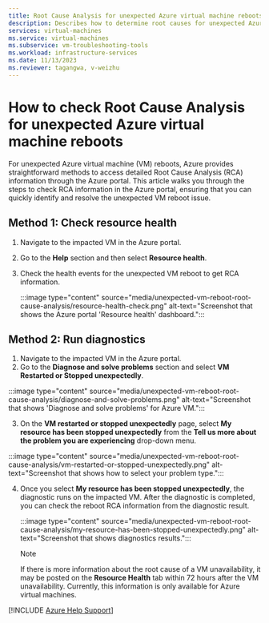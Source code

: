 ```yaml
---
title: Root Cause Analysis for unexpected Azure virtual machine reboots
description: Describes how to determine root causes for unexpected Azure virtual machine reboots.
services: virtual-machines
ms.service: virtual-machines
ms.subservice: vm-troubleshooting-tools
ms.workload: infrastructure-services
ms.date: 11/13/2023
ms.reviewer: tagangwa, v-weizhu
---
```


# How to check Root Cause Analysis for unexpected Azure virtual machine reboots

For unexpected Azure virtual machine (VM) reboots, Azure provides straightforward methods to access detailed Root Cause Analysis (RCA) information through the Azure portal. This article walks you through the steps to check RCA information in the Azure portal, ensuring that you can quickly identify and resolve the unexpected VM reboot issue.

## Method 1: Check resource health

1.	Navigate to the impacted VM in the Azure portal.
2.	Go to the **Help** section and then select **Resource health**.
3. Check the health events for the unexpected VM reboot to get RCA information.

   :::image type="content" source="media/unexpected-vm-reboot-root-cause-analysis/resource-health-check.png" alt-text="Screenshot that shows the Azure portal 'Resource health' dashboard.":::

## Method 2: Run diagnostics

1.	Navigate to the impacted VM in the Azure portal.
2.	Go to the **Diagnose and solve problems** section and select **VM Restarted or Stopped unexpectedly**.

   :::image type="content" source="media/unexpected-vm-reboot-root-cause-analysis/diagnose-and-solve-problems.png" alt-text="Screenshot that shows 'Diagnose and solve problems' for Azure VM.":::

3.	On the **VM restarted or stopped unexpectedly** page, select **My resource has been stopped unexpectedly** from the **Tell us more about the problem you are experiencing** drop-down menu.

   :::image type="content" source="media/unexpected-vm-reboot-root-cause-analysis/vm-restarted-or-stopped-unexpectedly.png" alt-text="Screenshot that shows how to select your problem type.":::


4. Once you select **My resource has been stopped unexpectedly**, the diagnostic runs on the impacted VM. After the diagnostic is completed, you can check the reboot RCA information from the diagnostic result.

    :::image type="content" source="media/unexpected-vm-reboot-root-cause-analysis/my-resource-has-been-stopped-unexpectedly.png" alt-text="Screenshot that shows diagnostics results."::: 

   > [!Note]
   > If there is more information about the root cause of a VM unavailability, it may be posted on the **Resource Health** tab within 72 hours after the VM unavailability. Currently, this information is only available for Azure virtual machines.

[!INCLUDE [Azure Help Support](../../includes/azure-help-support.md)]